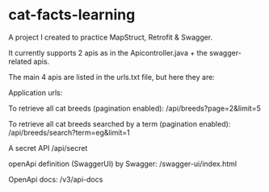 # cat-facts-learning
A project I created to practice MapStruct, Retrofit & Swagger. 

It currently supports 2 apis as in the Apicontroller.java + the swagger-related apis.

The main 4 apis are listed in the urls.txt file, but here they are:


Application urls:

To retrieve all cat breeds (pagination enabled): 
/api/breeds?page=2&limit=5

To retrieve all cat breeds searched by a term (pagination enabled):
/api/breeds/search?term=eg&limit=1

A secret API 
/api/secret

openApi definition (SwaggerUI) by Swagger:
/swagger-ui/index.html

OpenApi docs:
/v3/api-docs
